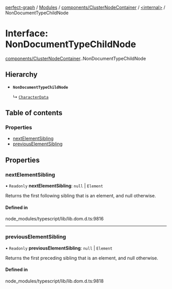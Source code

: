 [perfect-graph](../README.md) / [Modules](../modules.md) / [components/ClusterNodeContainer](../modules/components_ClusterNodeContainer.md) / [<internal\>](../modules/components_ClusterNodeContainer._internal_.md) / NonDocumentTypeChildNode

# Interface: NonDocumentTypeChildNode

[components/ClusterNodeContainer](../modules/components_ClusterNodeContainer.md).[<internal>](../modules/components_ClusterNodeContainer._internal_.md).NonDocumentTypeChildNode

## Hierarchy

- **`NonDocumentTypeChildNode`**

  ↳ [`CharacterData`](components_ClusterNodeContainer._internal_.CharacterData.md)

## Table of contents

### Properties

- [nextElementSibling](components_ClusterNodeContainer._internal_.NonDocumentTypeChildNode.md#nextelementsibling)
- [previousElementSibling](components_ClusterNodeContainer._internal_.NonDocumentTypeChildNode.md#previouselementsibling)

## Properties

### nextElementSibling

• `Readonly` **nextElementSibling**: ``null`` \| `Element`

Returns the first following sibling that is an element, and null otherwise.

#### Defined in

node_modules/typescript/lib/lib.dom.d.ts:9816

___

### previousElementSibling

• `Readonly` **previousElementSibling**: ``null`` \| `Element`

Returns the first preceding sibling that is an element, and null otherwise.

#### Defined in

node_modules/typescript/lib/lib.dom.d.ts:9818
